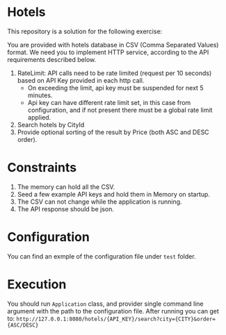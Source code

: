 # Hotels
This repository is a solution for the following exercise:

You are provided with hotels database in CSV (Comma Separated Values) format.
We need you to implement HTTP service, according to the API requirements described below. 
1.  RateLimit: API calls need to be rate limited (request per 10 seconds) based on API Key provided in each http call.
     *    On exceeding the limit, api key must be suspended for next 5 minutes.
     *   Api key can have different rate limit set, in this case from configuration, and if not present there must be a global rate limit applied.
2.  Search hotels by CityId
3.  Provide optional sorting of the result by Price (both ASC and DESC order).

# Constraints
1. The memory can hold all the CSV.
2. Seed a few example API keys and hold them in Memory on startup.
3. The CSV can not change while the application is running.
4. The API response should be json.

# Configuration
You can find an exmple of the configuration file under `test` folder.

# Execution
You should run `Application` class, and provider single command line argument with the path to the configuration file.
After running you can get to:
`http://127.0.0.1:8080/hotels/{API_KEY}/search?city={CITY}&order={ASC/DESC}`
